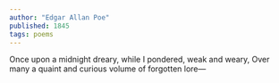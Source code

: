 ```yaml
---
author: "Edgar Allan Poe"
published: 1845
tags: poems
---
```


Once upon a midnight dreary, while I pondered, weak and weary,
Over many a quaint and curious volume of forgotten lore—

